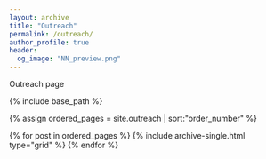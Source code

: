 ```yaml
---
layout: archive
title: "Outreach"
permalink: /outreach/
author_profile: true
header:
  og_image: "NN_preview.png"
---
```


Outreach page

<nbsp>

{% include base_path %}

{% assign ordered_pages = site.outreach | sort:"order_number" %}

{% for post in ordered_pages %}
  {% include archive-single.html type="grid" %}
{% endfor %}
